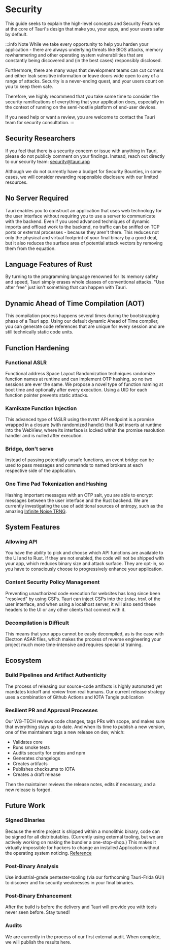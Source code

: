 # Security

This guide seeks to explain the high-level concepts and Security Features at the core of Tauri's design that make you, your apps, and your users safer by default.

:::info Note
While we take every opportunity to help you harden your application - there are always underlying threats like BIOS attacks, memory rowhammering and other operating system vulnerabilities that are constantly being discovered and (in the best cases) responsibly disclosed.

Furthermore, there are many ways that development teams can cut corners and either leak sensitive information or leave doors wide open to any of a range of attacks. Security is a never-ending quest, and your users count on you to keep them safe.

Therefore, we highly recommend that you take some time to consider the security ramifications of everything that your application does, especially in the context of running on the semi-hostile platform of end-user devices.

If you need help or want a review, you are welcome to contact the Tauri team for security consultation.
:::

## Security Researchers

If you feel that there is a security concern or issue with anything in Tauri, please do not publicly comment on your findings. Instead, reach out directly to our security team: security@tauri.app

Although we do not currently have a budget for Security Bounties, in some cases, we will consider rewarding responsible disclosure with our limited resources.

## No Server Required

Tauri enables you to construct an application that uses web technology for the user interface without requiring you to use a server to communicate with the backend. Even if you used advanced techniques of dynamic imports and offload work to the backend, no traffic can be sniffed on TCP ports or external processes - because they aren't there. This reduces not only the physical and virtual footprint of your final binary by a good deal, but it also reduces the surface area of potential attack vectors by removing them from the equation.

## Language Features of Rust

By turning to the programming language renowned for its memory safety and speed, Tauri simply erases whole classes of conventional attacks. "Use after free" just isn't something that can happen with Tauri.

## Dynamic Ahead of Time Compilation (AOT)

This compilation process happens several times during the bootstrapping phase of a Tauri app. Using our default dynamic Ahead of Time compiler, you can generate code references that are unique for every session and are still technically static code units.

## Function Hardening

### Functional ASLR

Functional address Space Layout Randomization techniques randomize function names at runtime and can implement OTP hashing, so no two sessions are ever the same. We propose a novel type of function naming at boot time and optionally after every execution. Using a UID for each function pointer prevents static attacks.

### Kamikaze Function Injection

This advanced type of fASLR using the `EVENT` API endpoint is a promise wrapped in a closure (with randomized handle) that Rust inserts at runtime into the WebView, where its interface is locked within the promise resolution handler and is nulled after execution.

### Bridge, don't serve

Instead of passing potentially unsafe functions, an event bridge can be used to pass messages and commands to named brokers at each respective side of the application.

### One Time Pad Tokenization and Hashing

Hashing important messages with an OTP salt, you are able to encrypt messages between the user interface and the Rust backend. We are currently investigating the use of additional sources of entropy, such as the amazing [Infinite Noise TRNG](https://13-37.org/en/shop/infinite-noise-trng/).

## System Features

### Allowing API

You have the ability to pick and choose which API functions are available to the UI and to Rust. If they are not enabled, the code will not be shipped with your app, which reduces binary size and attack surface. They are opt-in, so you have to consciously choose to progressively enhance your application.

### Content Security Policy Management

Preventing unauthorized code execution for websites has long since been "resolved" by using CSPs. Tauri can inject CSPs into the `index.html` of the user interface, and when using a localhost server, it will also send these headers to the UI or any other clients that connect with it.

### Decompilation is Difficult

This means that your apps cannot be easily decompiled, as is the case with Electron ASAR files, which makes the process of reverse engineering your project much more time-intensive and requires specialist training.

## Ecosystem

### Build Pipelines and Artifact Authenticity

The process of releasing our source-code artifacts is highly automated yet mandates kickoff and review from real humans. Our current release strategy uses a combination of Github Actions and IOTA Tangle publication

### Resilient PR and Approval Processes

Our WG-TECH reviews code changes, tags PRs with scope, and makes sure that everything stays up to date. And when its time to publish a new version, one of the maintainers tags a new release on dev, which:

- Validates core
- Runs smoke tests
- Audits security for crates and npm
- Generates changelogs
- Creates artifacts
- Publishes checksums to IOTA
- Creates a draft release

Then the maintainer reviews the release notes, edits if necessary, and a new release is forged.

## Future Work

### Signed Binaries

Because the entire project is shipped within a monolithic binary, code can be signed for all distributables. (Currently using external tooling, but we are actively working on making the bundler a one-stop-shop.) This makes it virtually impossible for hackers to change an installed Application without the operating system noticing. [Reference](https://github.com/electron/asar/issues/123)

### Post-Binary Analysis

Use industrial-grade pentester-tooling (via our forthcoming Tauri-Frida GUI) to discover and fix security weaknesses in your final binaries.

### Post-Binary Enhancement

After the build is before the delivery and Tauri will provide you with tools never seen before. Stay tuned!

### Audits

We are currently in the process of our first external audit. When complete, we will publish the results here.
